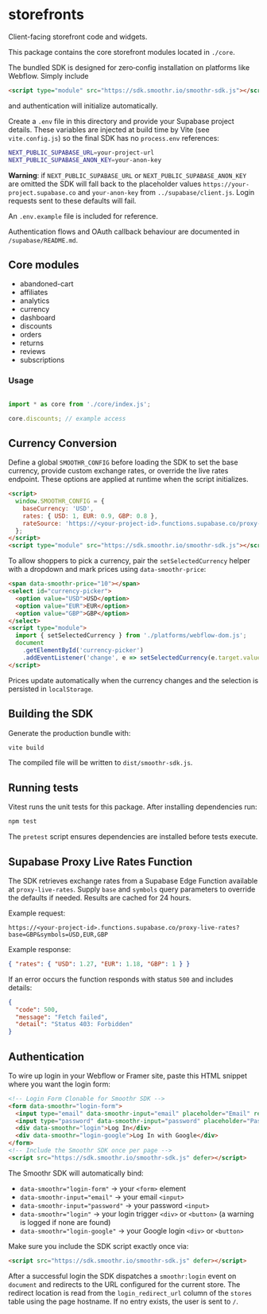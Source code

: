 # storefronts

Client-facing storefront code and widgets.

This package contains the core storefront modules located in `./core`.

The bundled SDK is designed for zero‑config installation on platforms like
Webflow. Simply include

```html
<script type="module" src="https://sdk.smoothr.io/smoothr-sdk.js"></script>
```

and authentication will initialize automatically.

Create a `.env` file in this directory and provide your Supabase project details.
These variables are injected at build time by Vite (see `vite.config.js`) so the
final SDK has no `process.env` references:

```bash
NEXT_PUBLIC_SUPABASE_URL=your-project-url
NEXT_PUBLIC_SUPABASE_ANON_KEY=your-anon-key
```

**Warning**: if `NEXT_PUBLIC_SUPABASE_URL` or `NEXT_PUBLIC_SUPABASE_ANON_KEY`
are omitted the SDK will fall back to the placeholder values
`https://your-project.supabase.co` and `your-anon-key` from
`../supabase/client.js`. Login requests sent to these defaults will fail.

An `.env.example` file is included for reference.

Authentication flows and OAuth callback behaviour are documented in `/supabase/README.md`.

## Core modules

- abandoned-cart
- affiliates
- analytics
- currency
- dashboard
- discounts
- orders
- returns
- reviews
- subscriptions

### Usage

```javascript

import * as core from './core/index.js';

core.discounts; // example access
```

## Currency Conversion

Define a global `SMOOTHR_CONFIG` before loading the SDK to set the base
currency, provide custom exchange rates, or override the live rates endpoint.
These options are applied at runtime when the script initializes.

```html
<script>
  window.SMOOTHR_CONFIG = {
    baseCurrency: 'USD',
    rates: { USD: 1, EUR: 0.9, GBP: 0.8 },
    rateSource: 'https://<your-project-id>.functions.supabase.co/proxy-live-rates'
  };
</script>
<script type="module" src="https://sdk.smoothr.io/smoothr-sdk.js"></script>
```

To allow shoppers to pick a currency, pair the `setSelectedCurrency` helper with
a dropdown and mark prices using `data-smoothr-price`:

```html
<span data-smoothr-price="10"></span>
<select id="currency-picker">
  <option value="USD">USD</option>
  <option value="EUR">EUR</option>
  <option value="GBP">GBP</option>
</select>
<script type="module">
  import { setSelectedCurrency } from './platforms/webflow-dom.js';
  document
    .getElementById('currency-picker')
    .addEventListener('change', e => setSelectedCurrency(e.target.value));
</script>
```

Prices update automatically when the currency changes and the selection is
persisted in `localStorage`.

## Building the SDK

Generate the production bundle with:

```bash
vite build
```

The compiled file will be written to `dist/smoothr-sdk.js`.

## Running tests

Vitest runs the unit tests for this package. After installing dependencies run:

```bash
npm test
```

The `pretest` script ensures dependencies are installed before tests execute.

## Supabase Proxy Live Rates Function

The SDK retrieves exchange rates from a Supabase Edge Function available at `proxy-live-rates`. Supply `base` and `symbols` query parameters to override the defaults if needed. Results are cached for 24 hours.

Example request:

```
https://<your-project-id>.functions.supabase.co/proxy-live-rates?base=GBP&symbols=USD,EUR,GBP
```

Example response:

```json
{ "rates": { "USD": 1.27, "EUR": 1.18, "GBP": 1 } }
```

If an error occurs the function responds with status `500` and includes details:

```json
{
  "code": 500,
  "message": "Fetch failed",
  "detail": "Status 403: Forbidden"
}
```

## Authentication

To wire up login in your Webflow or Framer site, paste this HTML snippet where you want the login form:

```html
<!-- Login Form Clonable for Smoothr SDK -->
<form data-smoothr="login-form">
  <input type="email" data-smoothr-input="email" placeholder="Email" required />
  <input type="password" data-smoothr-input="password" placeholder="Password" required />
  <div data-smoothr="login">Log In</div>
  <div data-smoothr="login-google">Log In with Google</div>
</form>
<!-- Include the Smoothr SDK once per page -->
<script src="https://sdk.smoothr.io/smoothr-sdk.js" defer></script>
```

The Smoothr SDK will automatically bind:

- `data-smoothr="login-form"` → your `<form>` element
- `data-smoothr-input="email"` → your email `<input>`
- `data-smoothr-input="password"` → your password `<input>`
- `data-smoothr="login"` → your login trigger `<div>` or `<button>` (a warning is logged if none are found)
- `data-smoothr="login-google"` → your Google login `<div>` or `<button>`

Make sure you include the SDK script exactly once via:

```html
<script src="https://sdk.smoothr.io/smoothr-sdk.js" defer></script>
```

After a successful login the SDK dispatches a `smoothr:login` event on
`document` and redirects to the URL configured for the current store. The
redirect location is read from the `login_redirect_url` column of the `stores`
table using the page hostname. If no entry exists, the user is sent to `/`.

